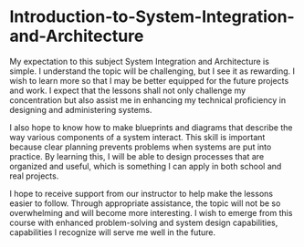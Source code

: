 # Introduction-to-System-Integration-and-Architecture

My expectation to this subject System Integration and Architecture is simple. I understand the topic will be challenging, but I see it as rewarding. I wish to learn more so that I may be better equipped for the future projects and work. I expect that the lessons shall not only challenge my concentration but also assist me in enhancing my technical proficiency in designing and administering systems.

I also hope to know how to make blueprints and diagrams that describe the way various components of a system interact. This skill is important because clear planning prevents problems when systems are put into practice. By learning this, I will be able to design processes that are organized and useful, which is something I can apply in both school and real projects.

I hope to receive support from our instructor to help make the lessons easier to follow. Through appropriate assistance, the topic will not be so overwhelming and will become more interesting. I wish to emerge from this course with enhanced problem-solving and system design capabilities, capabilities I recognize will serve me well in the future.
